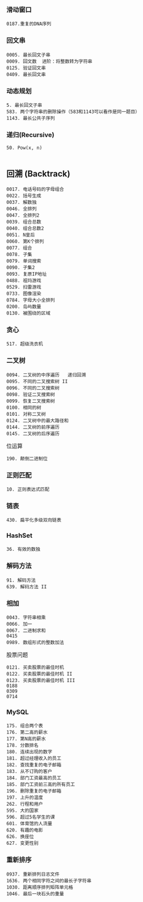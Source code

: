 ### 滑动窗口

```
0187.重复的DNA序列   
```



### 回文串

```
0005. 最长回文子串
0009. 回文数  进阶：将整数转为字符串
0125. 验证回文串
0409. 最长回文串
```

### 动态规划

```
5. 最长回文子串
583. 两个字符串的删除操作（583和1143可以看作是同一题目）
1143. 最长公共子序列
```

### 递归(Recursive)

```
50. Pow(x, n)


```

## 回溯 (Backtrack)

```
0017. 电话号码的字母组合
0022. 括号生成
0037. 解数独
0046. 全排列
0047. 全排列2
0039. 组合总数
0040. 组合总数2
0051. N皇后
0060. 第K个排列
0077. 组合
0078. 子集
0079. 单词搜索
0090. 子集2
0093. 复原IP地址
0488. 祖玛游戏
0529. 扫雷游戏
0733. 图像渲染
0784. 字母大小全排列
0200. 岛屿数量
0130. 被围绕的区域
```

### 贪心

```
517. 超级洗衣机
```

### 二叉树

```
0094. 二叉树的中序遍历   递归回溯
0095. 不同的二叉搜索树 II
0096. 不同的二叉搜索树
0098. 验证二叉搜索树
0099. 恢复二叉搜索树
0100. 相同的树
0101. 对称二叉树
0124. 二叉树中的最大路径和
0144. 二叉树的前序遍历
0145. 二叉树的后序遍历
```

位运算

```
190. 颠倒二进制位
```



### 正则匹配

```
10. 正则表达式匹配
```

### 链表

```
430. 扁平化多级双向链表
```

### HashSet

```
36. 有效的数独
```

### 解码方法

```
91. 解码方法
639. 解码方法 II
```

### 相加

```
0043. 字符串相乘
0066. 加一
0067. 二进制求和
0415
0989. 数组形式的整数加法
```

股票问题

```
0121. 买卖股票的最佳时机
0122. 买卖股票的最佳时机 II
0123. 买卖股票的最佳时机 III
0188
0309
0714

```

### MySQL

```
175. 组合两个表
176. 第二高的薪水
177. 第N高的薪水
178. 分数排名
180. 连续出现的数字
181. 超过经理收入的员工
182. 查找重复的电子邮箱
183. 从不订购的客户
184. 部门工资最高的员工
185. 部门工资前三高的所有员工
196. 删除重复的电子邮箱
197. 上升的温度
262. 行程和用户
595. 大的国家
596. 超过5名学生的课
601. 体育馆的人流量
620. 有趣的电影
626. 换座位
627. 变更性别
```

### 重新排序

```
0937. 重新排列日志文件
1636. 两个相同字符之间的最长子字符串
1030. 距离顺序排列矩阵单元格
1046. 最后一块石头的重量
```

